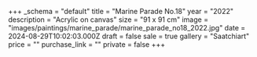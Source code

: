 +++
_schema = "default"
title = "Marine Parade No.18"
year = "2022"
description = "Acrylic on canvas"
size = "91 x 91 cm"
image = "images/paintings/marine_parade/marine_parade_no18_2022.jpg"
date = 2024-08-29T10:02:03.000Z
draft = false
sale = true
gallery = "Saatchiart"
price = ""
purchase_link = ""
private = false
+++
